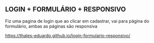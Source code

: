 ## LOGIN + FORMULÁRIO + RESPONSIVO

Fiz uma pagina de login que ao clicar em cadastrar, vai para página do formulário, ambas as páginas são responsiva

https://thales-eduardo.github.io/login-formulario-responsivo/

